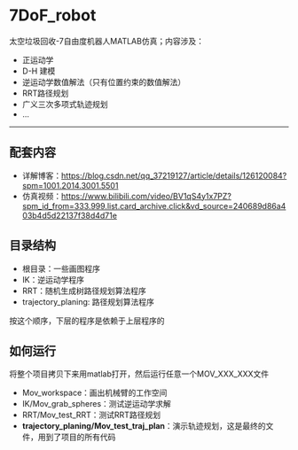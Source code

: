 # 7DoF_robot
太空垃圾回收-7自由度机器人MATLAB仿真；内容涉及：
* 正运动学
* D-H 建模
* 逆运动学数值解法（只有位置约束的数值解法）
* RRT路径规划
* 广义三次多项式轨迹规划
* ...

---
## 配套内容
* 详解博客：https://blog.csdn.net/qq_37219127/article/details/126120084?spm=1001.2014.3001.5501
* 仿真视频：https://www.bilibili.com/video/BV1qS4y1x7PZ?spm_id_from=333.999.list.card_archive.click&vd_source=240689d86a403b4d5d22137f38d4d71e

## 目录结构
* 根目录：一些画图程序
* IK：逆运动学程序
* RRT：随机生成树路径规划算法程序
* trajectory_planing: 路径规划算法程序

按这个顺序，下层的程序是依赖于上层程序的

## 如何运行
将整个项目拷贝下来用matlab打开，然后运行任意一个MOV_XXX_XXX文件
* Mov_workspace：画出机械臂的工作空间
* IK/Mov_grab_spheres：测试逆运动学求解
* RRT/Mov_test_RRT：测试RRT路径规划
* **trajectory_planing/Mov_test_traj_plan**：演示轨迹规划，这是最终的文件，用到了项目的所有代码
